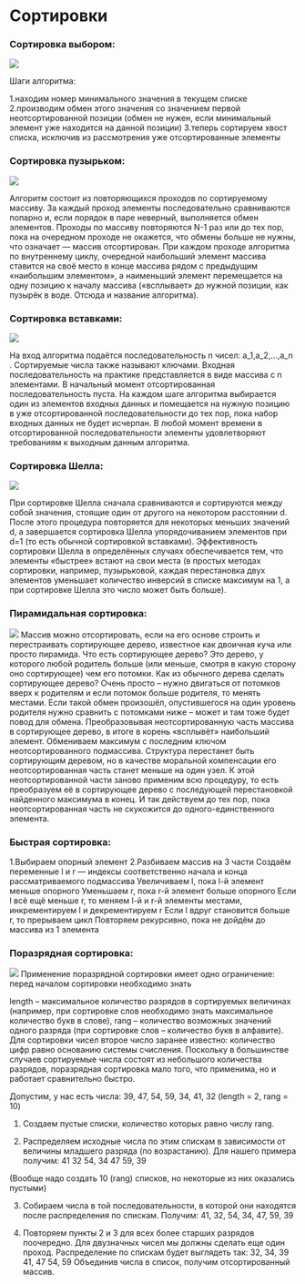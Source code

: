 # Сортировки

### Сортировка выбором:
![](https://bytebucket.org/Alex_Arno/sorts/raw/c14323539daf644e41348502d3227ccb80f59e50/Readme/Selection-Sort-Animation.gif?token=3147094517028825032a4957e9a35a25e25b2d60)

Шаги алгоритма:

1.находим номер минимального значения в текущем списке
2.производим обмен этого значения со значением первой неотсортированной позиции (обмен не нужен, если минимальный элемент уже находится на данной позиции)
3.теперь сортируем хвост списка, исключив из рассмотрения уже отсортированные элементы

### Сортировка пузырьком:
![](https://bytebucket.org/Alex_Arno/sorts/raw/c14323539daf644e41348502d3227ccb80f59e50/Readme/Bubble-sort-example-300px.gif?token=703edf5888904533c21f8dddf43c0211bff11619)

Алгоритм состоит из повторяющихся проходов по сортируемому массиву.
За каждый проход элементы последовательно сравниваются попарно и, если порядок в паре неверный, выполняется обмен элементов.
Проходы по массиву повторяются N-1 раз или до тех пор, пока на очередном проходе не окажется,
что обмены больше не нужны, что означает — массив отсортирован.
При каждом проходе алгоритма по внутреннему циклу, очередной наибольший элемент массива ставится на своё место в конце массива рядом с предыдущим «наибольшим элементом»,
а наименьший элемент перемещается на одну позицию к началу массива («всплывает» до нужной позиции, как пузырёк в воде. Отсюда и название алгоритма).


### Сортировка вставками:

![](https://bytebucket.org/Alex_Arno/sorts/raw/c14323539daf644e41348502d3227ccb80f59e50/Readme/280px-Insertion-sort-example-300px.gif?token=253019f39e385516f7a39eb37c1f4b26a91b84cc)

На вход алгоритма подаётся последовательность n чисел: a_1,a_2,...,a_n .
Сортируемые числа также называют ключами. Входная последовательность на практике представляется в виде массива с n элементами.
В начальный момент отсортированная последовательность пуста.
На каждом шаге алгоритма выбирается один из элементов входных данных и помещается на нужную позицию в уже отсортированной последовательности до тех пор, пока набор входных данных не будет исчерпан.
В любой момент времени в отсортированной последовательности элементы удовлетворяют требованиям к выходным данным алгоритма.

### Сортировка Шелла:

![](https://bytebucket.org/Alex_Arno/sorts/raw/c14323539daf644e41348502d3227ccb80f59e50/Readme/Sorting_shellsort_anim.gif?token=8a50ab43bdf53286e6b8f925f3a39f399acd2aa8)

При сортировке Шелла сначала сравниваются и сортируются между собой значения, стоящие один от другого на некотором расстоянии  d.
После этого процедура повторяется для некоторых меньших значений d, а завершается сортировка Шелла упорядочиванием элементов при  d=1 (то есть обычной сортировкой вставками).
Эффективность сортировки Шелла в определённых случаях обеспечивается тем, что элементы «быстрее» встают на свои места
(в простых методах сортировки, например, пузырьковой, каждая перестановка двух элементов уменьшает количество
инверсий в списке максимум на 1, а при сортировке Шелла это число может быть больше).

### Пирамидальная сортировка:

![](https://bytebucket.org/Alex_Arno/sorts/raw/c14323539daf644e41348502d3227ccb80f59e50/Readme/HeapSort.gif?token=173dc978ba39994ad2b98ffdfc07e72b373d66e2)
Массив можно отсортировать, если на его основе строить и перестраивать сортирующее дерево, известное как двоичная куча или просто пирамида. 
Что есть сортирующее дерево? Это дерево, у которого любой родитель больше (или меньше, смотря в какую сторону оно сортирующее) чем его потомки. 
Как из обычного дерева сделать сортирующее дерево? Очень просто – нужно двигаться от потомков вверх к родителям и если потомок больше родителя, то менять местами.
Если такой обмен произошёл, опустившегося на один уровень родителя нужно сравнить с потомками ниже – может и там тоже будет повод для обмена.
Преобразовывая неотсортированную часть массива в сортирующее дерево, в итоге в корень «всплывёт» наибольший элемент.
Обмениваем максимум с последним ключом неотсортированного подмассива.
Структура перестанет быть сортирующим деревом, но в качестве моральной компенсации его неотсортированная часть станет меньше на один узел.
К этой неотсортированной части заново применим всю процедуру, то есть преобразуем её в сортирующее дерево с последующей перестановкой найденного максимума в конец.
И так действуем до тех пор, пока неотсортированная часть не скукожится до одного-единственного элемента.

### Быстрая сортировка:

1.Выбираем опорный элемент
2.Разбиваем массив на 3 части
	Создаём переменные l и r — индексы соответственно начала и конца рассматриваемого подмассива
	Увеличиваем l, пока l-й элемент меньше опорного
	Уменьшаем r, пока r-й элемент больше опорного
	Если l всё ещё меньше r, то меняем l-й и r-й элементы местами, инкрементируем l и декрементируем r
	Если l вдруг становится больше r, то прерываем цикл
Повторяем рекурсивно, пока не дойдём до массива из 1 элемента


### Поразрядная сортировка:

![](https://bytebucket.org/Alex_Arno/sorts/raw/c14323539daf644e41348502d3227ccb80f59e50/Readme/sort_counting.gif?token=1078ac9cba1693720b23ad9e03579da0e2023026)
Применение поразрядной сортировки имеет одно ограничение: перед началом сортировки необходимо знать

length – максимальное количество разрядов в сортируемых величинах (например, при сортировке слов необходимо знать максимальное количество букв в слове),
rang – количество возможных значений одного разряда (при сортировке слов – количество букв в алфавите).
Для сортировки чисел второе число заранее известно: количество цифр равно основанию системы счисления.
Поскольку в большинстве случаев сортируемые числа состоят из небольшого количества разрядов, поразрядная сортировка мало того, что применима, но и работает сравнительно быстро.

Допустим, у нас есть числа: 39, 47, 54, 59, 34, 41, 32 (length = 2, rang = 10)

1. Создаем пустые списки, количество которых равно числу rang.

2. Распределяем исходные числа по этим спискам в зависимости от величины младшего разряда (по возрастанию).
Для нашего примера получим:
41
32
54, 34
47
59, 39

(Вообще надо создать 10 (rang) списков, но некоторые из них оказались пустыми)

3. Собираем числа в той последовательности, в которой они находятся после распределения по спискам.
Получим: 41, 32, 54, 34, 47, 59, 39

4. Повторяем пункты 2 и 3 для всех более старших разрядов поочередно.
Для двузначных чисел мы должны сделать еще один проход. Распределение по спискам будет выглядеть так:
32, 34, 39
41, 47
54, 59
Объединив числа в список, получим отсортированный массив.
